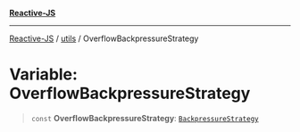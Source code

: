 [**Reactive-JS**](../../README.md)

***

[Reactive-JS](../../README.md) / [utils](../README.md) / OverflowBackpressureStrategy

# Variable: OverflowBackpressureStrategy

> `const` **OverflowBackpressureStrategy**: [`BackpressureStrategy`](../type-aliases/BackpressureStrategy.md)
